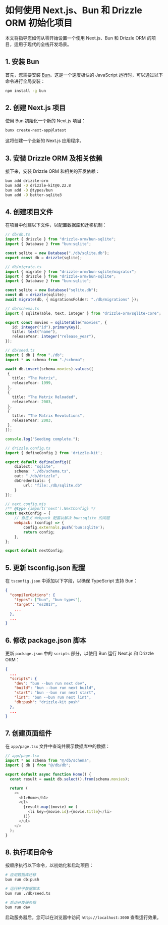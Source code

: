# 如何使用 Next.js、Bun 和 Drizzle ORM 初始化项目

本文将指导您如何从零开始设置一个使用 Next.js、Bun 和 Drizzle ORM 的项目，适用于现代的全栈开发场景。

## 1. 安装 Bun

首先，您需要安装 [Bun](https://bun.sh/docs/installation)。这是一个速度极快的 JavaScript 运行时，可以通过以下命令进行全局安装：

```bash
npm install -g bun
```

## 2. 创建 Next.js 项目

使用 Bun 初始化一个新的 Next.js 项目：

```bash
bunx create-next-app@latest
```

这将创建一个全新的 Next.js 应用程序。

## 3. 安装 Drizzle ORM 及相关依赖

接下来，安装 Drizzle ORM 和相关的开发依赖：

```bash
bun add drizzle-orm
bun add -D drizzle-kit@0.22.8
bun add -D @types/bun
bun add -D better-sqlite3
```

## 4. 创建项目文件

在项目中创建以下文件，以配置数据库和迁移机制：

```typescript
// db/db.ts
import { drizzle } from "drizzle-orm/bun-sqlite";
import { Database } from "bun:sqlite";

const sqlite = new Database("./db/sqlite.db");
export const db = drizzle(sqlite);
```

```typescript
// db/migrate.ts
import { migrate } from "drizzle-orm/bun-sqlite/migrator";
import { drizzle } from "drizzle-orm/bun-sqlite";
import { Database } from "bun:sqlite";

const sqlite = new Database("sqlite.db");
const db = drizzle(sqlite);
await migrate(db, { migrationsFolder: "./db/migrations" });
```

```typescript
// db/schema.ts
import { sqliteTable, text, integer } from "drizzle-orm/sqlite-core";

export const movies = sqliteTable("movies", {
   id: integer("id").primaryKey(),
   title: text("name"),
   releaseYear: integer("release_year"),
});
```

```typescript
// db/seed.ts
import { db } from "./db";
import * as schema from "./schema";

await db.insert(schema.movies).values([
 {
   title: "The Matrix",
   releaseYear: 1999,
 },
 {
   title: "The Matrix Reloaded",
   releaseYear: 2003,
 },
 {
   title: "The Matrix Revolutions",
   releaseYear: 2003,
 },
]);

console.log("Seeding complete.");
```

```typescript
// drizzle.config.ts
import { defineConfig } from 'drizzle-kit';

export default defineConfig({
    dialect: "sqlite",
    schema: "./db/schema.ts",
    out: "./db/drizzle",
    dbCredentials: {
        url: "file:./db/sqlite.db"
    }
});
```

```javascript
// next.config.mjs
/** @type {import('next').NextConfig} */
const nextConfig = {
    // 自定义 Webpack 配置以解决 bun:sqlite 的问题
    webpack: (config) => {
        config.externals.push('bun:sqlite');
        return config;
    },
};

export default nextConfig;
```

## 5. 更新 tsconfig.json 配置

在 `tsconfig.json` 中添加以下字段，以确保 TypeScript 支持 Bun：

```json
{
  "compilerOptions": {
    "types": ["bun", "bun-types"],
    "target": "es2017",
    ...
  },
  ...
}
```

## 6. 修改 package.json 脚本

更新 `package.json` 中的 `scripts` 部分，以使用 Bun 运行 Next.js 和 Drizzle ORM：

```json
{
  ...
  "scripts": {
    "dev": "bun --bun run next dev",
    "build": "bun --bun run next build",
    "start": "bun --bun run next start",
    "lint": "bun --bun run next lint",
    "db:push": "drizzle-kit push"
  },
  ...
}
```

## 7. 创建页面组件

在 `app/page.tsx` 文件中查询并展示数据库中的数据：

```typescript
// app/page.tsx
import * as schema from "@/db/schema";
import { db } from "@/db/db";

export default async function Home() {
  const result = await db.select().from(schema.movies);

  return (
    <>
      <h1>Home</h1>
      <ul>
        {result.map((movie) => (
          <li key={movie.id}>{movie.title}</li>
        ))}
      </ul>
    </>
  );
}
```

## 8. 执行项目命令

按顺序执行以下命令，以初始化和启动项目：

```bash
# 应用数据库迁移
bun run db:push

# 运行种子数据脚本
bun run ./db/seed.ts

# 启动开发服务器
bun run dev
```

启动服务器后，您可以在浏览器中访问 `http://localhost:3000` 查看运行效果。